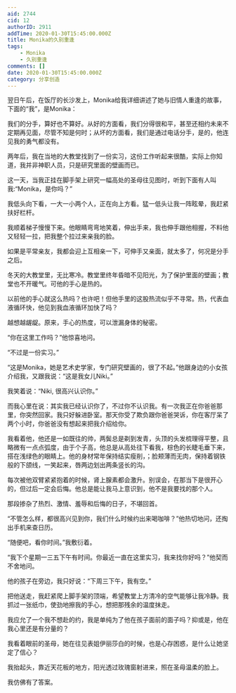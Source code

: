 ```yaml
---
aid: 2744
cid: 12
authorID: 2911
addTime: 2020-01-30T15:45:00.000Z
title: Monika的久别重逢
tags:
    - Monika
    - 久别重逢
comments: []
date: 2020-01-30T15:45:00.000Z
category: 分享创造
---
```


翌日午后，在饭厅的长沙发上，Monika给我详细讲述了她与旧情人重逢的故事，下面的“我”，是Monika：

我们的分手，算好也不算好。从好的方面看，我们分得很和平，甚至还相约未来不定期再见面，尽管不知是何时；从坏的方面看，我们是通过电话分手，是的，他连见我的勇气都没有。

两年后，我在当地的大教堂找到了一份实习，这份工作听起来很酷，实际上你知道，我并非神职人员，只是研究里面的壁画而已。

这一天，当我正挂在脚手架上研究一幅高处的圣母往见图时，听到下面有人叫我:“Monika，是你吗？”

我低头向下看，一大一小两个人，正在向上方看。猛一低头让我一阵眩晕，我赶紧扶好栏杆。

我顺着梯子慢慢下来。他眼睛弯弯地笑着，伸出手来，我也伸手跟他相握，不料他又轻轻一拉，把我整个拉过来亲我的脸。

如果是平常亲友，我都会迎上互相亲一下，可伸手又亲面，就太多了，何况是分手之后。

冬天的大教堂里，无比寒冷。教堂里终年昏暗不见阳光，为了保护里面的壁画；教堂也不开暖气。可他的手心是热的。

以前他的手心就这么热吗？也许吧！但他手里的这股热流似乎不寻常。热，代表血液循环快，他见到我血液循环加快了吗？

越想越龌龊。原来，手心的热度，可以泄漏身体的秘密。

“你在这里工作吗？”他惊喜地问。

“不过是一份实习。”

“这是Monika，她是艺术史学家，专门研究壁画的，很了不起。”他跟身边的小女孩介绍我，又跟我说：“这是我女儿Niki。”

我笑着说：“Niki, 很高兴认识你。”

而我心里在说：其实我已经认识你了，不过你不认识我。有一次我正在你爸爸那里，你突然回家。我只好躲进卧室。那天你受了欺负跟你爸爸哭诉，你在客厅呆了两个小时，你爸爸没有想起来把我介绍给你。

我看着他，他还是一如既往的帅，两鬓总是剃到发青，头顶的头发梳理得平整，且略微有一点点弧度，由于个子高，他总是从高处往下看我，棕色的长睫毛垂下来，搭在浅绿色的眼睛上。他的身材常年保持结实瘦削，；脸颊薄而无肉，保持着钢铁般的下颌线，一笑起来，唇两边划出两条竖长的沟。

每次被他双臂紧紧抱着的时候，肾上腺素都会激升。别误会，在那当下是很开心的，但过后一定会后悔。他总是能让我马上意识到，他不是我要找的那个人。

那段掺杂了热烈、激情、羞辱和后悔的日子，不堪回首。

“不管怎么样，都很高兴见到你，我们什么时候约出来喝咖啡？”他热切地问，还掏出手机来查日历。

“随便吧，看你时间。”我敷衍着。

“我下个星期一三五下午有时间。你最近一直在这里实习，我来找你好吗？”他契而不舍地问。

他的孩子在旁边，我只好说：“下周三下午，我有空。”

把他送走，我赶紧爬上脚手架的顶端，希望教堂上方清冷的空气能够让我冷静。我抓过一张纸巾，使劲地擦我的手心，想把那残余的温度抹走。

我应允了一个我不想赴的约，我是单纯为了他在孩子面前的面子吗？抑或是，他在我心里还是有分量的？

我看着眼前的圣母，她在往见表姐伊丽莎白的时候，也是心存困惑，是什么让她坚定了信心？

我抬起头，靠近天花板的地方，阳光透过玫瑰窗射进来，照在圣母温柔的脸上。

我仿佛有了答案。
